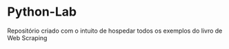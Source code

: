 # Python-Lab

Repositório criado com o intuito de hospedar todos os exemplos do livro de Web Scraping
